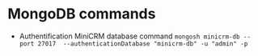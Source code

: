 # MongoDB commands

- Authentification MiniCRM database command
```mongosh minicrm-db --port 27017  --authenticationDatabase "minicrm-db" -u "admin" -p```

